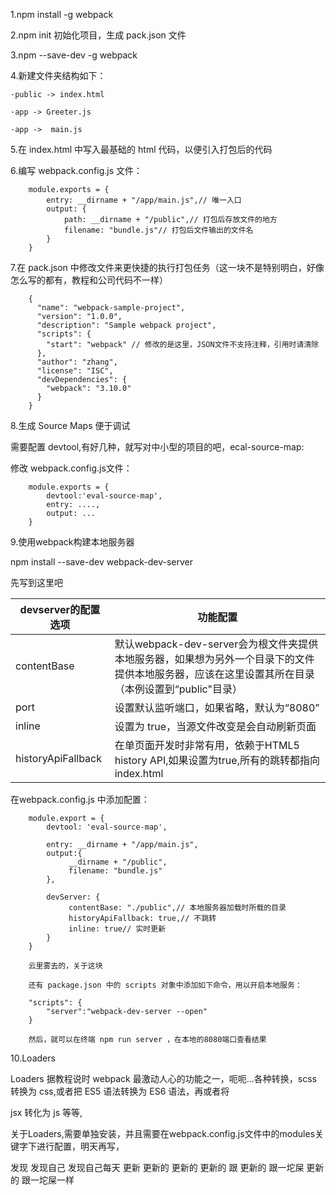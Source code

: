 1.npm  install -g webpack

2.npm init 初始化项目，生成 pack.json 文件

3.npm --save-dev -g webpack

4.新建文件夹结构如下：

    ·public -> index.html

    ·app -> Greeter.js

    ·app ->  main.js

5.在 index.html 中写入最基础的 html 代码，以便引入打包后的代码

6.编写 webpack.config.js 文件：

        module.exports = {
            entry: __dirname + "/app/main.js",// 唯一入口
            output: {
                path: __dirname + "/public",// 打包后存放文件的地方
                filename: "bundle.js"// 打包后文件输出的文件名
            }
        }

7.在 pack.json 中修改文件来更快捷的执行打包任务（这一块不是特别明白，好像怎么写的都有，教程和公司代码不一样）

        {
          "name": "webpack-sample-project",
          "version": "1.0.0",
          "description": "Sample webpack project",
          "scripts": {
            "start": "webpack" // 修改的是这里，JSON文件不支持注释，引用时请清除
          },
          "author": "zhang",
          "license": "ISC",
          "devDependencies": {
            "webpack": "3.10.0"
          }
        }

8.生成 Source Maps 便于调试

需要配置 devtool,有好几种，就写对中小型的项目的吧，ecal-source-map:

修改 webpack.config.js文件：

        module.exports = {
            devtool:'eval-source-map',
            entry: ....,
            output: ...
        }

9.使用webpack构建本地服务器

npm install --save-dev webpack-dev-server

先写到这里吧

|devserver的配置选项|功能配置|
|---|---|
|contentBase|默认webpack-dev-server会为根文件夹提供本地服务器，如果想为另外一个目录下的文件提供本地服务器，应该在这里设置其所在目录（本例设置到“public"目录）|
|port|设置默认监听端口，如果省略，默认为“8080”|
|inline|设置为 true，当源文件改变是会自动刷新页面|
|historyApiFallback|在单页面开发时非常有用，依赖于HTML5 history API,如果设置为true,所有的跳转都指向index.html|

在webpack.config.js 中添加配置：

        module.export = {
            devtool: 'eval-source-map',

            entry: __dirname + "/app/main.js",
            output:{
                 __dirname + "/public",
                 filename: "bundle.js"
            },

            devServer: {
                 contentBase: "./public",// 本地服务器加载时所载的目录
                 historyApiFallback: true,// 不跳转
                 inline: true// 实时更新
            }
        }

        云里雾去的，关于这块

        还有 package.json 中的 scripts 对象中添加如下命令，用以开启本地服务：

        "scripts": {
            "server":"webpack-dev-server --open"
        }

        然后，就可以在终端 npm run server ，在本地的8080端口查看结果
10.Loaders

Loaders 据教程说时 webpack 最激动人心的功能之一，呃呃...各种转换，scss 转换为 css,或者把 ES5 语法转换为 ES6 语法，再或者将

jsx 转化为 js 等等,

关于Loaders,需要单独安装，并且需要在webpack.config.js文件中的modules关键字下进行配置，明天再写，

发现
发现自己
发现自己每天
更新
更新的
更新的 
更新的 跟
更新的 跟一坨屎
更新的 跟一坨屎一样


